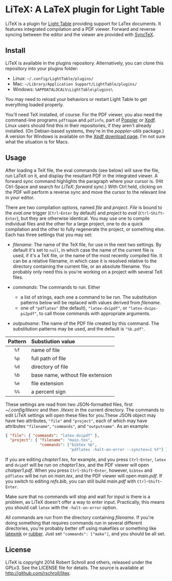 LiTeX: A LaTeX plugin for Light Table
====================================
LiTeX is a plugin for [Light Table][1] providing support for LaTex
documents.  It features integrated compilation and a PDF viewer.
Forward and reverse syncing between the editor and the viewer are
provided with [SyncTeX][2].

[1]: http://www.lighttable.com/
[2]: http://itexmac.sourceforge.net/SyncTeX.html

Install
-------
LiTeX is available in the plugins repository.  Alternatively, you can
clone this repository into your plugins folder:

 * Linux: `~/.config/LightTable/plugins/`
 * Mac: `~/Library/Application Support/LightTable/plugins/`
 * Windows: `%APPDATALOCAL%\LightTable\plugins\`

You may need to reload your behaviors or restart Light Table to get
everything loaded properly.

You'll need TeX installed, of course.  For the PDF viewer, you also need
the command-line programs `pdftoppm` and `pdfinfo`, part of [Poppler][3]
or [Xpdf][4].  Linux users should find this in their repositories, if
they aren't already installed.  (On Debian-based systems, they're in the
*poppler-utils* package.)  A version for Windows is available on the
[Xpdf download page][5].  I'm not sure what the situation is for Macs.

[3]: http://poppler.freedesktop.org/
[4]: http://www.foolabs.com/xpdf/home.html
[5]: http://www.foolabs.com/xpdf/download.html

Usage
-----
After loading a TeX file, the eval commands (see below) will save
the file, run LaTeX on it, and display the resultant PDF in the
integrated viewer.  A forward sync command highlights the paragraph
where your cursor is. (Hit Ctrl-Space and search for *LiTeX: forward
sync*.)  With Ctrl held, clicking on the PDF will perform a reverse sync
and move the cursor to the relevant line in your editor.

There are two compilation options, named *file* and *project*.  *File*
is bound to the *eval.one* trigger (`Ctrl`-`Enter` by default) and
*project* to *eval* (`Ctrl`-`Shift`-`Enter`), but they are otherwise
identical.  You may use one to compile individual files and the other
for a large project, one to do a quick compilation and the other to
fully regenerate the project, or something else.  Each has three
settings that you may set:

* *filename*: The name of the TeX file, for use in the next two
settings.  By default it's set to `null`, in which case the name of the
current file is used, if it's a TeX file, or the name of the most
recently compiled file.  It can be a relative filename, in which case it
is resolved relative to the directory containing the current file, or an
absolute filename.  You probably only need this is you're working on a
project with several TeX files.

* *commands*: The commands to run.  Either
  * a list of strings, each one a command to be run.  The substitution
    patterns below will be replaced with values derived from *filename*.
  * one of `"pdflatex"` (the default), `"latex-dvipdf"`, or
    `"latex-dvips-ps2pdf"`, to call those commands with appropriate
    arguments.

* *outputname*: The name of the PDF file created by this command.  The
substitution patterns may be used, and the default is `"%b.pdf"`.

Pattern | Substiution value
:------:|:-----------------
  `%f`  | name of file
  `%p`  | full path of file
  `%d`  | directory of file
  `%b`  | base name, without file extension
  `%e`  | file extension
  `%%`  | a percent sign

These settings are read from two JSON-formatted files, first
*~/.config/litexrc* and then *.litexrc* in the current directory.  The
commands to edit LiTeX settings will open these files for you.These JSON
object may have two attributes, `"file"` and `"project"`, each of which
may have attributes `"filename"`, `"commands"`, and `"outputname"`.  As
an example:
```JSON
{ "file": { "commands": "latex-dvipdf" },
  "project": { "filename": "main.tex",
               "commands": ["bibtex %b",
                            "pdflatex -halt-on-error --synctex=1 %f"] } }
```
If you are editing *chapter1.tex*, for example, and you press
`Ctrl`-`Enter`, `latex` and `dvipdf` will be run on *chapter1.tex*, and
the PDF viewer will open *chatper1.pdf*.  When you press
`Ctrl`-`Shift`-`Enter`, however, `bibtex` and `pdflatex` will be run on
*main.tex*, and the PDF viewer will open *main.pdf*.  If you switch to
editing *refs.bib*, you can still build *main.pdf* with
`Ctrl`-`Shift`-`Enter`.

Make sure that no commands will stop and wait for input is there is a
problem, as LiTeX doesn't offer a way to enter input.  Practically, this
means you should call `latex` with the `-halt-on-error` option.

All commands are run from the directory containing *filename*.  If
you're doing something that requires commands run in several different
directories, you're probably better off using makefiles or something
like [latexmk][6] or [rubber][7].  Just set `"commands": ["make"]`, and
you should be all set.

[6]: http://users.phys.psu.edu/~collins/software/latexmk-jcc/
[7]: https://launchpad.net/rubber/

License
-------
LiTeX is copyright 2014 Robert Schroll and others, released under
the GPLv3.  See the LICENSE file for details.  The source is
available at http://github.com/rschroll/litex.
